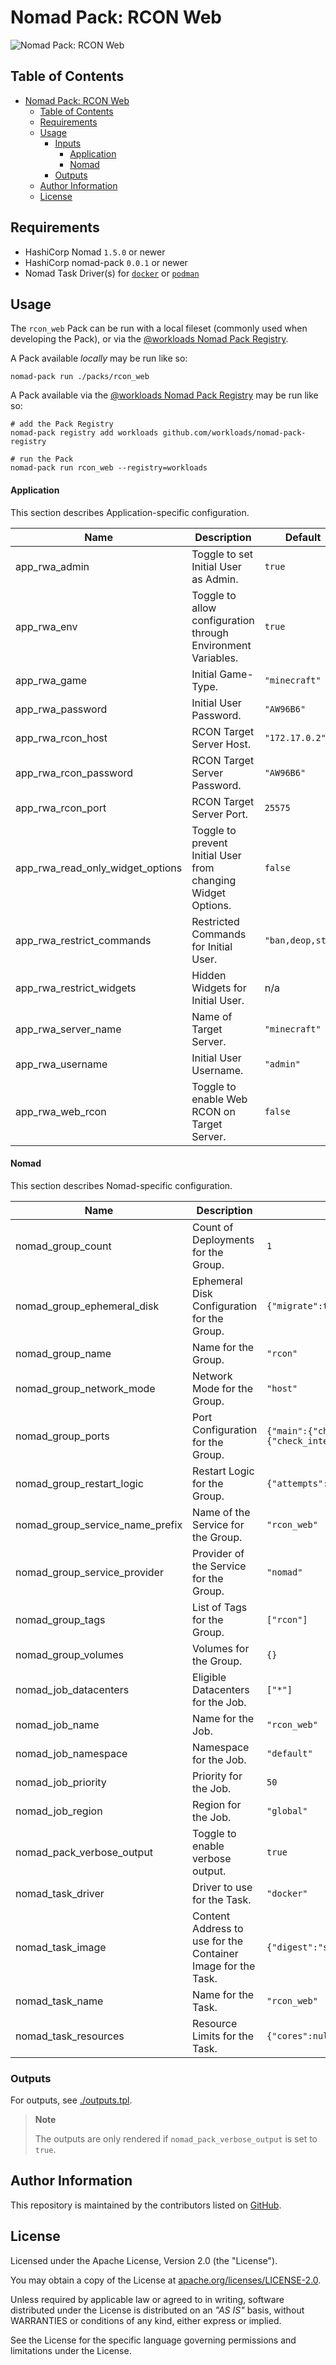 # Nomad Pack: RCON Web

![Nomad Pack: RCON Web](https://assets.workloads.io/nomad-pack-registry/rcon_web.png)

## Table of Contents

<!-- TOC -->
* [Nomad Pack: RCON Web](#nomad-pack-rcon-web)
  * [Table of Contents](#table-of-contents)
  * [Requirements](#requirements)
  * [Usage](#usage)
    * [Inputs](#inputs)
      * [Application](#application)
      * [Nomad](#nomad)
    * [Outputs](#outputs)
  * [Author Information](#author-information)
  * [License](#license)
<!-- TOC -->

## Requirements

- HashiCorp Nomad `1.5.0` or newer
- HashiCorp nomad-pack `0.0.1` or newer
- Nomad Task Driver(s) for [`docker`](https://developer.hashicorp.com/nomad/docs/drivers/docker) or [`podman`](https://developer.hashicorp.com/nomad/plugins/drivers/podman)

## Usage

The `rcon_web` Pack can be run with a local fileset (commonly used when developing the Pack), or via the [@workloads Nomad Pack Registry](https://github.com/workloads/nomad-pack-registry).

A Pack available _locally_ may be run like so:

```shell
nomad-pack run ./packs/rcon_web
```

A Pack available via the [@workloads Nomad Pack Registry](https://github.com/workloads/nomad-pack-registry) may be run like so:

```shell
# add the Pack Registry
nomad-pack registry add workloads github.com/workloads/nomad-pack-registry

# run the Pack
nomad-pack run rcon_web --registry=workloads
```

<!-- BEGIN_PACK_DOCS -->

#### Application

This section describes Application-specific configuration.

| Name                               | Description                                                   | Default |
| ---------------------------------- | ------------------------------------------------------------- | ------- |
| app_rwa_admin                      | Toggle to set Initial User as Admin.                          | `true` |
| app_rwa_env                        | Toggle to allow configuration through Environment Variables.  | `true` |
| app_rwa_game                       | Initial Game-Type.                                            | `"minecraft"` |
| app_rwa_password                   | Initial User Password.                                        | `"AW96B6"` |
| app_rwa_rcon_host                  | RCON Target Server Host.                                      | `"172.17.0.2"` |
| app_rwa_rcon_password              | RCON Target Server Password.                                  | `"AW96B6"` |
| app_rwa_rcon_port                  | RCON Target Server Port.                                      | `25575` |
| app_rwa_read_only_widget_options   | Toggle to prevent Initial User from changing Widget Options.  | `false` |
| app_rwa_restrict_commands          | Restricted Commands for Initial User.                         | `"ban,deop,stop"` |
| app_rwa_restrict_widgets           | Hidden Widgets for Initial User.                              | n/a |
| app_rwa_server_name                | Name of Target Server.                                        | `"minecraft"` |
| app_rwa_username                   | Initial User Username.                                        | `"admin"` |
| app_rwa_web_rcon                   | Toggle to enable Web RCON on Target Server.                   | `false` |

#### Nomad

This section describes Nomad-specific configuration.

| Name                              | Description                                                   | Default |
| --------------------------------- | ------------------------------------------------------------- | ------- |
| nomad_group_count                 | Count of Deployments for the Group.                           | `1` |
| nomad_group_ephemeral_disk        | Ephemeral Disk Configuration for the Group.                   | `{"migrate":true,"size":128,"sticky":false}` |
| nomad_group_name                  | Name for the Group.                                           | `"rcon"` |
| nomad_group_network_mode          | Network Mode for the Group.                                   | `"host"` |
| nomad_group_ports                 | Port Configuration for the Group.                             | `{"main":{"check_interval":"30s","check_timeout":"15s","host_network":null,"name":"rcon_web_main","path":"/","port":4326,"type":"http"},"websocket":{"check_interval":"30s","check_timeout":"15s","host_network":null,"name":"rcon_web_websocket","path":null,"port":4327,"type":"tcp"}}` |
| nomad_group_restart_logic         | Restart Logic for the Group.                                  | `{"attempts":3,"delay":"30s","interval":"120s","mode":"fail"}` |
| nomad_group_service_name_prefix   | Name of the Service for the Group.                            | `"rcon_web"` |
| nomad_group_service_provider      | Provider of the Service for the Group.                        | `"nomad"` |
| nomad_group_tags                  | List of Tags for the Group.                                   | `["rcon"]` |
| nomad_group_volumes               | Volumes for the Group.                                        | `{}` |
| nomad_job_datacenters             | Eligible Datacenters for the Job.                             | `["*"]` |
| nomad_job_name                    | Name for the Job.                                             | `"rcon_web"` |
| nomad_job_namespace               | Namespace for the Job.                                        | `"default"` |
| nomad_job_priority                | Priority for the Job.                                         | `50` |
| nomad_job_region                  | Region for the Job.                                           | `"global"` |
| nomad_pack_verbose_output         | Toggle to enable verbose output.                              | `true` |
| nomad_task_driver                 | Driver to use for the Task.                                   | `"docker"` |
| nomad_task_image                  | Content Address to use for the Container Image for the Task.  | `{"digest":"sha256:a9fc0b4116a7034c4849a4160d139a589bbf9211df64b48cc404e74c3e7bb730","image":"rcon","namespace":"itzg","registry":"index.docker.io","tag":"latest"}` |
| nomad_task_name                   | Name for the Task.                                            | `"rcon_web"` |
| nomad_task_resources              | Resource Limits for the Task.                                 | `{"cores":null,"cpu":500,"memory":512,"memory_max":1024}` |

<!-- END_PACK_DOCS -->

### Outputs

For outputs, see [./outputs.tpl](./outputs.tpl).

> **Note**
>
> The outputs are only rendered if `nomad_pack_verbose_output` is set to `true`.

## Author Information

This repository is maintained by the contributors listed on [GitHub](https://github.com/workloads/nomad-pack-registry/graphs/contributors).

## License

Licensed under the Apache License, Version 2.0 (the "License").

You may obtain a copy of the License at [apache.org/licenses/LICENSE-2.0](http://www.apache.org/licenses/LICENSE-2.0).

Unless required by applicable law or agreed to in writing, software distributed under the License is distributed on an _"AS IS"_ basis, without WARRANTIES or conditions of any kind, either express or implied.

See the License for the specific language governing permissions and limitations under the License.
